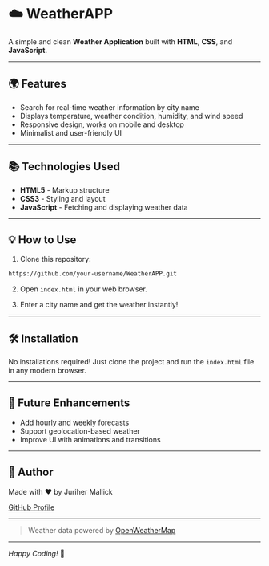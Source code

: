 # ☁️ WeatherAPP

A simple and clean **Weather Application** built with **HTML**, **CSS**, and **JavaScript**.

---

## 🌍 Features
- Search for real-time weather information by city name
- Displays temperature, weather condition, humidity, and wind speed
- Responsive design, works on mobile and desktop
- Minimalist and user-friendly UI

---

## 📚 Technologies Used
- **HTML5** - Markup structure
- **CSS3** - Styling and layout
- **JavaScript** - Fetching and displaying weather data

---

## 💡 How to Use

1. Clone this repository:
```bash
https://github.com/your-username/WeatherAPP.git
```

2. Open `index.html` in your web browser.

3. Enter a city name and get the weather instantly!

---

## 🛠️ Installation

No installations required! Just clone the project and run the `index.html` file in any modern browser.

---

## 🚀 Future Enhancements
- Add hourly and weekly forecasts
- Support geolocation-based weather
- Improve UI with animations and transitions

---

## 👤 Author

Made with ❤️ by Juriher Mallick

[GitHub Profile](https://github.com/MegtonLabs)

---

> Weather data powered by [OpenWeatherMap](https://openweathermap.org/)

---

*Happy Coding!* 🚀

